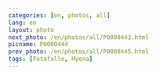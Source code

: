 ```yaml
---
categories: [en, photos, all]
lang: en
layout: photo
next_photo: /en/photos/all/P0000443.html
picname: P0000444
prev_photo: /en/photos/all/P0000445.html
tags: [Fotofalle, Hyena]
---
```

